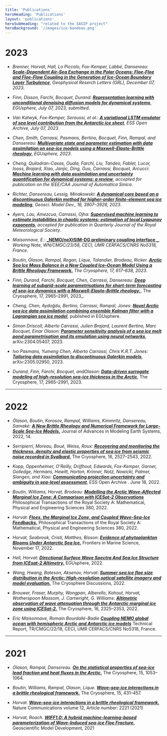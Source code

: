 ```yaml
---
title: 'Publications'
heroHeading: 'Publications'
layout: 'publications'
heroSubHeading: "related to the SASIP project"
heroBackground: '/images/ice-bandeau.png'
---
```


# 2023

- _Brenner, Horvat, Hall, Lo Piccolo, Fox-Kemper, Labbé, Dansereau_: [**_Scale-Dependent Air-Sea Exchange in the Polar Oceans: Floe-Floe and Floe-Flow Coupling in the Generation of Ice-Ocean Boundary Layer Turbulence_**](https://doi.org/10.1029/2023GL105703), _Geophysical Reserch Letters (GRL), December 07, 2023_.

- _Finn, Disson, Farchi, Bocquet, Durand_: [**_Representation learning with unconditional denoising diffusion models for dynamical systems_**](https://doi.org/10.5194/egusphere-2023-2261), _EGUsphere, July 07, 2023, submitted_.

- _Van Katwyk, Fox-Kemper, Seroussi, et al._: [**_A variational LSTM emulator of sea level contribution from the Antarctic ice sheet_**](10.22541/essoar.168874913.31606296/v1), _ESS Open Archive, July 07, 2023_.

- _Chen, Smith, Carrassi, Pasmans, Bertino, Bocquet, Finn, Rampal, and Dansereau_: [**_Multivariate state and parameter estimation with data assimilation on sea-ice models using a Maxwell-Elasto-Brittle rheology_**](https://doi.org/10.5194/egusphere-2023-1809), _EGUsphere, 2023_.

- _Cheng, Quilodran-Casas, Ouala, Farchi, Liu, Tandeo, Fablet, Lucor, Iooss, Brajard, Xiao, Janjic, Ding, Guo, Carrassi, Bocquet, Arcucci_: [**_Machine learning with data assimilation and uncertainty quantification for dynamical systems: a review_**](https://arxiv.org/abs/2303.10462), _accepted for publication on the IEEE/CAA Journal of Automatica Sinica_.

- _Richter, Dansereau,  Lessig, Minakowski_: [**_A dynamical core based on a discontinuous Galerkin method for higher-order finite-element sea ice modeling_**](https://gmd.copernicus.org/articles/16/3907/2023/), _Geosci. Model Dev., 16, 3907–3926, 2023_. 

- _Ayers, Lau,  Amezcua,  Carrassi, Ojha_: [**_Supervised machine learning to estimate instabilities in chaotic systems: estimation of local Lyapunov exponents_**](https://arxiv.org/abs/2202.04944), _accepted for publication in Quarterly Journal of the Royal Meteorological Society_.

- _Maisonnave, E._: [**_NEMO/neXtSIM-DG preliminary coupling interface _**](https://cerfacs.fr/wp-content/uploads/2023/05/nemo_nxts_cpl_WN_CMGC_23_58.pdf), _Working Note, WN/CMGC/23/58, CECI, UMR CERFACS/CNRS No5318, France_.

- _Boutin, Ólason,  Rampal, Regan, Lique, Talandier, Brodeau,  Ricker._ [**_Arctic Sea Ice Mass Balance in a New Coupled Ice–Ocean Model Using a Brittle Rheology Framework._**](https://doi.org/10.5194/tc-17-617-2023) _The Cryosphere, 17, 617–638, 2023_.

- _Finn,  Durand,  Farchi,  Bocquet,  Chen,  Carrassi, Dansereau_: [**_Deep learning of subgrid-scale parametrisations for short-term forecasting of sea-ice dynamics with a Maxwell-Elasto-Brittle rheology._**](https://tc.copernicus.org/articles/17/2965/2023/), The Cryosphere, 17, 2965–2991, 2023_.

- _Cheng,  Chen, Aydoğdu,  Bertino, Carrassi, Rampal, Jones_: [**_Novel Arctic sea ice data assimilation combining ensemble Kalman filter with a Lagrangian sea ice model_**](https://doi.org/10.5194/egusphere-2022-627), published in EGUsphere.

- _Simon Driscoll, Alberto Carrassi, Julien Brajard, Laurent Bertino, Marc Bocquet, Einar Olason_: [**_Parameter sensitivity analysis of a sea ice melt pond parametrisation and its emulation using neural networks_**](https://arxiv.org/abs/2304.05407), 	arXiv:2304.05407, 2023.

- _Ivo Pasmans, Yumeng Chen, Alberto Carrassi, Chris K.R.T. Jones_: [**_Tailoring data assimilation to discontinuous Galerkin models_**](https://doi.org/10.48550/arXiv.2305.02950), 	arXiv:2305.02950, 2023.

- _Durand, Finn, Farchi, Bocquet, andOlason_: [**_Data-driven surrogate modeling of high-resolution sea-ice thickness in the Arctic_**](https://doi.org/10.5194/egusphere-2023-1384), The Cryosphere, 17, 2965–2991, 2023. 
  
---
# 2022

- _Ólason, Boutin, Korosov, Rampal, Williams, Kimmritz, Dansereau, Samaké:_ [**_A New Brittle Rheology and Numerical Framework for Large-Scale Sea-Ice Models._**]( https://doi.org/10.1029/2021MS002685) Journal of Advances in Modeling Earth Systems, 2022, 14.

- _Serripierri, Moreau, Boué, Weiss, Roux:_ [**_Recovering and monitoring the thickness, density and elastic properties of sea ice from seismic noise recorded in Svalbard._**](https://doi.org/10.5194/tc-16-2527-2022) The Cryosphere, 16, 2527–2543, 2022.

 - _Kopp, Oppenheimer, O'Reilly, Drijfhout, Edwards, Fox-Kemper, Garner, Golledge, Hermans, Hewitt, Horton, Krinner, Notz, Nowicki, Palmer, Slangen, and Xiao_: [**_Communicating projection uncertainty and ambiguity in sea-level assessment_**](http://dx.doi.org/10.1002/essoar.10511663.1), ESS Open Archive . June 18, 2022.

 - _Boutin, Williams, Horvat, Brodeau:_ [**_Modelling the Arctic Wave-Affected Marginal Ice Zone: A Comparison with ICESat-2 Observations_**](https://doi.org/10.1098/rsta.2021.0262) Philosophical Transactions of the Royal Society A: Mathematical, Physical and Engineering Sciences 380, 2022.

- _Horvat:_ [**_Floes, the Marginal Ice Zone, and Coupled Wave-Sea-Ice Feedbacks._**](https://doi.org/10.1098/rsta.2021.0252) Philosophical Transactions of the Royal Society A: Mathematical, Physical and Engineering Sciences 380, 2022.

- _Horvat, Seabrook, Cristi, Matthes, Bisson:_ [**_Evidence of phytoplankton Blooms Under Antarctic Sea Ice._**](https://doi.org/10.3389/fmars.2022.942799) Frontiers in Marine Science, November 17, 2022.

- _Hell, Horvat:_ [**_Directional Surface Wave Spectra And Sea Ice Structure from ICEsat-2 Altimetry._**](https://doi.org/10.5194/egusphere-2022-842) EGUsphere, 2022.

- _Wang, Hwang, Bateson, Aksenov, Horvat:_ [**_Summer sea ice floe size distribution in the Arctic: High-resolution optical satellite imagery and model evaluation._**](https://doi.org/10.5194/tc-2022-130) The Cryosphere Discussions, 2022.

- _Brouwer, Fraser, Murphy, Wongpan, Alberello, Kohout, Horvat, Wotherspoon Massom, J. Cartwright, G. Williams:_ [**_Altimetric observation of wave attenuation through the Antarctic marginal ice zone using ICESat-2._**](https://doi.org/10.5194/tc-16-2325-2022) The Cryosphere, 16, 2325–2353, 2022. 

- _Eric Maisonnave, Romain Bourdallé-Badie_ [**_Coupling NEMO global ocean with hemispheric Arctic and Antarctic ice models_**](https://cerfacs.fr/wp-content/uploads/2022/03/support_esiwace_TR_CMGC_22_18.pdf) Technical Report, TR/CMGC/22/18, CECI, UMR CERFACS/CNRS No5318, France. 

---
# 2021

- _Olason, Rampal, Dansereau._ [**_On the statistical properties of sea-ice lead fraction and heat fluxes in the Arctic._**](https://doi.org/10.5194/tc-15-1053-2021) The Cryosphere, 15, 1053–1064.

- _Boutin, Williams, Rampal, Olason, Lique._ [**_Wave–sea-ice interactions in a brittle rheological framework._**](https://doi.org/10.5194/tc-15-431-2021) The Cryosphere, 15, 431–457.

- _Horvat._ [**_Wave–sea-ice interactions in a brittle rheological framework._**](https://doi.org/10.1038/s41467-021-22004-7) Nature Communications volume 12, Article number: 2221 (2021)

- _Horvat, Roach._ [**_WIFF1.0: A hybrid machine-learning-based parameterization of Wave-Induced sea-ice Floe Fracture._**](https://doi.org/10.5194/gmd-2021-281) Geoscientific Model Development, 2021
  


